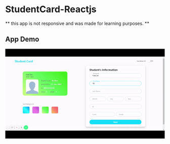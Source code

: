 # StudentCard-Reactjs
** this app is not responsive and was made for learning purposes. **
## App Demo
![App Demo](https://github.com/YosraSkhiri/StudentCard-Reactjs/blob/master/src/img/React-App.gif)
